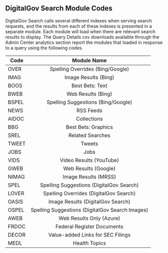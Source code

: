 ## DigitalGov Search Module Codes

DigitalGov Search calls several different indexes when serving search requests, and the results from each of these indexes is presented in a separate module. Each module will load when there are relevant search results to display. The Query Details csv downloads available through the Admin Center analytics section report the modules that loaded in response to a query using the following codes. 

| Code  | Module Name                                     |
|-------|:-----------------------------------------------:|
| OVER  | Spelling Overrides (Bing/Google)                |
| IMAG  | Image Results (Bing)                            |
| BOOS  | Best Bets: Text                                 |
| BWEB  | Web Results (Bing)                              |
| BSPEL | Spelling Suggestions (Bing/Google)              |
| NEWS  | RSS Feeds                                       |
| AIDOC | Collections                                     |
| BBG   | Best Bets: Graphics                             |
| SREL  | Related Searches                                |
| TWEET | Tweets                                          |
| JOBS  | Jobs                                            |
| VIDS  | Video Results (YouTube)                         |
| GWEB  | Web Results (Google)                            |
| NIMAG | Image Results (MRSS)                            |
| SPEL  | Spelling Suggestions (DigitalGov Search)        |
| LOVER | Spelling Overrides (DigitalGov Search)          |
| OASIS | Image Results (DigitalGov Search)               |
| OSPEL | Spelling Suggestions (DigitalGov Search Images) |
| AWEB  | Web Results Only (Azure)                        |
| FRDOC | Federal Register Documents                      |
| DECOR | Value-added Links for SEC Filings               |
| MEDL  | Health Topics                                   |
